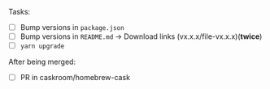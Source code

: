 Tasks:
- [ ] Bump versions in `package.json`
- [ ] Bump versions in `README.md` -> Download links (vx.x.x/file-vx.x.x)(**twice**)
- [ ] `yarn upgrade`

After being merged:
- [ ] PR in caskroom/homebrew-cask

